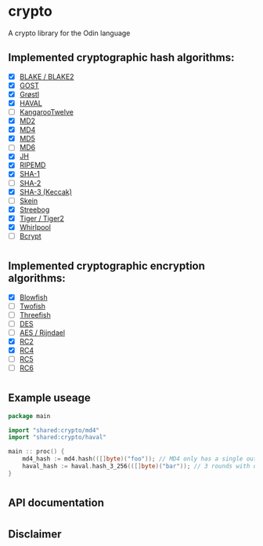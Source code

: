 # crypto
A crypto library for the Odin language

## Implemented cryptographic hash algorithms:

- [x] [BLAKE / BLAKE2](https://en.wikipedia.org/wiki/BLAKE_(hash_function))
- [x] [GOST](https://en.wikipedia.org/wiki/GOST_(hash_function)) 
- [x] [Grøstl](https://en.wikipedia.org/wiki/Gr%C3%B8stl)
- [x] [HAVAL](https://en.wikipedia.org/wiki/HAVAL)
- [ ] [KangarooTwelve](https://en.wikipedia.org/wiki/SHA-3#KangarooTwelve)
- [x] [MD2](https://en.wikipedia.org/wiki/MD2_(hash_function))
- [x] [MD4](https://en.wikipedia.org/wiki/MD4)
- [x] [MD5](https://en.wikipedia.org/wiki/MD4)
- [ ] [MD6](https://en.wikipedia.org/wiki/MD4)
- [x] [JH](https://en.wikipedia.org/wiki/JH_(hash_function))
- [x] [RIPEMD](https://en.wikipedia.org/wiki/RIPEMD)
- [x] [SHA-1](https://en.wikipedia.org/wiki/SHA-1)
- [ ] [SHA-2](https://en.wikipedia.org/wiki/SHA-2)
- [x] [SHA-3 (Keccak)](https://en.wikipedia.org/wiki/SHA-3)
- [ ] [Skein](https://en.wikipedia.org/wiki/Skein_(hash_function))
- [x] [Streebog](https://en.wikipedia.org/wiki/Streebog)
- [x] [Tiger / Tiger2](https://en.wikipedia.org/wiki/Tiger_(hash_function))
- [x] [Whirlpool](https://en.wikipedia.org/wiki/Whirlpool)
- [ ] [Bcrypt](https://en.wikipedia.org/wiki/Bcrypt)
#
## Implemented cryptographic encryption algorithms:

- [x] [Blowfish](https://en.wikipedia.org/wiki/Blowfish_(cipher))
- [ ] [Twofish](https://en.wikipedia.org/wiki/Twofish)
- [ ] [Threefish](https://en.wikipedia.org/wiki/Threefish)
- [ ] [DES](https://en.wikipedia.org/wiki/Data_Encryption_Standard)
- [ ] [AES / Rijndael ](https://en.wikipedia.org/wiki/Advanced_Encryption_Standard)
- [x] [RC2](https://en.wikipedia.org/wiki/RC2)
- [x] [RC4](https://en.wikipedia.org/wiki/RC4)
- [ ] [RC5](https://en.wikipedia.org/wiki/RC5)
- [ ] [RC6](https://en.wikipedia.org/wiki/RC6)

#
## Example useage

```go
package main

import "shared:crypto/md4"
import "shared:crypto/haval"

main :: proc() {
    md4_hash := md4.hash(([]byte)("foo")); // MD4 only has a single output size
    haval_hash := haval.hash_3_256(([]byte)("bar")); // 3 rounds with output size of 256 bits
}
```
#
## API documentation


#
## Disclaimer